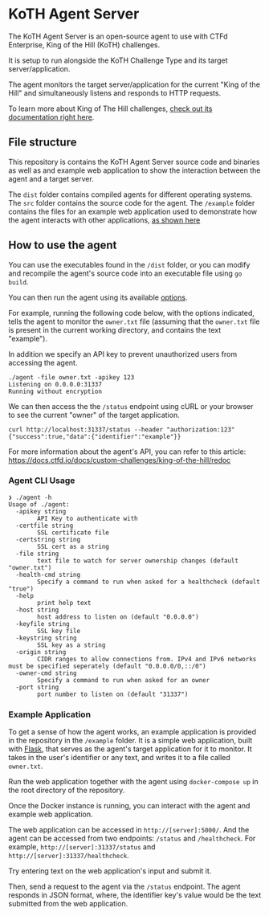 # KoTH Agent Server

The KoTH Agent Server is an open-source agent to use with CTFd Enterprise, King of the Hill (KoTH) challenges.

It is setup to run alongside the KoTH Challenge Type and its target server/application. 

The agent monitors the target server/application for the current "King of the Hill" and simultaneously listens and responds to HTTP requests.

To learn more about King of The Hill challenges, [check out its documentation right here](https://docs.ctfd.io/docs/custom-challenges/king-of-the-hill).


## File structure

This repository is contains the KoTH Agent Server source code and binaries as well as and example web application to show the interaction between the agent and a target server. 

The `dist` folder contains compiled agents for different operating systems.
The `src` folder contains the source code for the agent.
The `/example` folder contains the files for an example web application used to demonstrate how the agent interacts with other applications, [as shown here](#example-application)

## How to use the agent

You can use the executables found in the `/dist` folder, or you can modify and recompile the agent's source code into an executable file using `go build`. 

You can then run the agent using its available [options](#agent-cli-usage).

For example, running the following code below, with the options indicated, tells the agent to monitor the `owner.txt` file (assuming that the `owner.txt` file is present in the current working directory, and contains the text "example"). 

In addition we specify an API key to prevent unauthorized users from accessing the agent. 

```
./agent -file owner.txt -apikey 123
Listening on 0.0.0.0:31337
Running without encryption
```

We can then access the the `/status` endpoint using cURL or your browser to see the current "owner" of the target application.

```
curl http://localhost:31337/status --header "authorization:123"
{"success":true,"data":{"identifier":"example"}}
```

For more information about the agent's API, you can refer to this article: https://docs.ctfd.io/docs/custom-challenges/king-of-the-hill/redoc


### Agent CLI Usage
```
❯ ./agent -h
Usage of ./agent:
  -apikey string
        API Key to authenticate with
  -certfile string
        SSL certificate file
  -certstring string
        SSL cert as a string
  -file string
        text file to watch for server ownership changes (default "owner.txt")
  -health-cmd string
        Specify a command to run when asked for a healthcheck (default "true")
  -help
        print help text
  -host string
        host address to listen on (default "0.0.0.0")
  -keyfile string
        SSL key file
  -keystring string
        SSL key as a string
  -origin string
        CIDR ranges to allow connections from. IPv4 and IPv6 networks must be specified seperately (default "0.0.0.0/0,::/0")
  -owner-cmd string
        Specify a command to run when asked for an owner
  -port string
        port number to listen on (default "31337")
```

### Example Application

To get a sense of how the agent works, an example application is provided in the repository in the `/example` folder. It is a simple web application, built with [Flask](https://flask.palletsprojects.com/), that serves as the agent's target application for it to monitor. It takes in the user's identifier or any text, and writes it to a file called `owner.txt`.

Run the web application together with the agent using `docker-compose up` in the root directory of the repository.

Once the Docker instance is running, you can interact with the agent and example web application.

The web application can be accessed in `http://[server]:5000/`. And the agent can be accessed from two endpoints: `/status` and `/healthcheck`. For example, `http://[server]:31337/status` and `http://[server]:31337/healthcheck`.

Try entering text on the web application's input and submit it.

Then, send a request to the agent via the `/status` endpoint. The agent responds in JSON format, where, the identifier key's value would be the text submitted from the web application.
